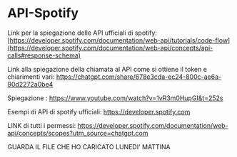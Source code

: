 # API-Spotify
Link per la spiegazione delle API ufficiali di spotify: [https://developer.spotify.com/documentation/web-api/tutorials/code-flow](https://developer.spotify.com/documentation/web-api/concepts/api-calls#response-schema)

Link alla spiegazione della chiamata al API come si ottiene il token e chiarimenti vari: https://chatgpt.com/share/678e3cda-ec24-800c-ae6a-90d2272a0be4

Spiegazione  : https://www.youtube.com/watch?v=1vR3m0HupGI&t=252s

Esempi di API di spotify ufficiali: https://developer.spotify.com

LINK di tutti i permessi: https://developer.spotify.com/documentation/web-api/concepts/scopes?utm_source=chatgpt.com

GUARDA IL FILE CHE HO CARICATO LUNEDI' MATTINA 
